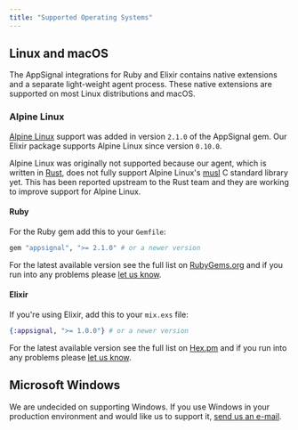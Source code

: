 ```yaml
---
title: "Supported Operating Systems"
---
```


## Linux and macOS

The AppSignal integrations for Ruby and Elixir contains native extensions and a
separate light-weight agent process. These native extensions are supported on
most Linux distributions and macOS.

### Alpine Linux

[Alpine Linux] support was added in version `2.1.0` of the AppSignal gem. Our
Elixir package supports Alpine Linux since version `0.10.0`.

Alpine Linux was originally not supported because our agent, which is written in
[Rust], does not fully support Alpine Linux's [musl] C standard library yet.
This has been reported upstream to the Rust team and they are working to improve
support for Alpine Linux.

#### Ruby

For the Ruby gem add this to your `Gemfile`:

```ruby
gem "appsignal", ">= 2.1.0" # or a newer version
```

For the latest available version see the full list on
[RubyGems.org](https://rubygems.org/gems/appsignal/versions) and if you run
into any problems please [let us know](mailto:support@appsignal.com).

#### Elixir

If you're using Elixir, add this to your `mix.exs` file:

```elixir
{:appsignal, ">= 1.0.0"} # or a newer version
```

For the latest available version see the full list on
[Hex.pm](https://hex.pm/packages/appsignal) and if you run
into any problems please [let us know](mailto:support@appsignal.com).

## Microsoft Windows

We are undecided on supporting Windows. If you use Windows in your production
environment and would like us to support it, [send us an
e-mail](mailto:support@appsignal.com).

[Alpine Linux]: https://alpinelinux.org/
[musl]: https://www.musl-libc.org/
[Rust]: https://www.rust-lang.org/en-US/
